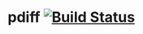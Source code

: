 # pdiff [![Build Status](https://travis-ci.org/HiroakiMikami/pdiff.svg?branch=master)](https://travis-ci.org/HiroakiMikami/pdiff)
